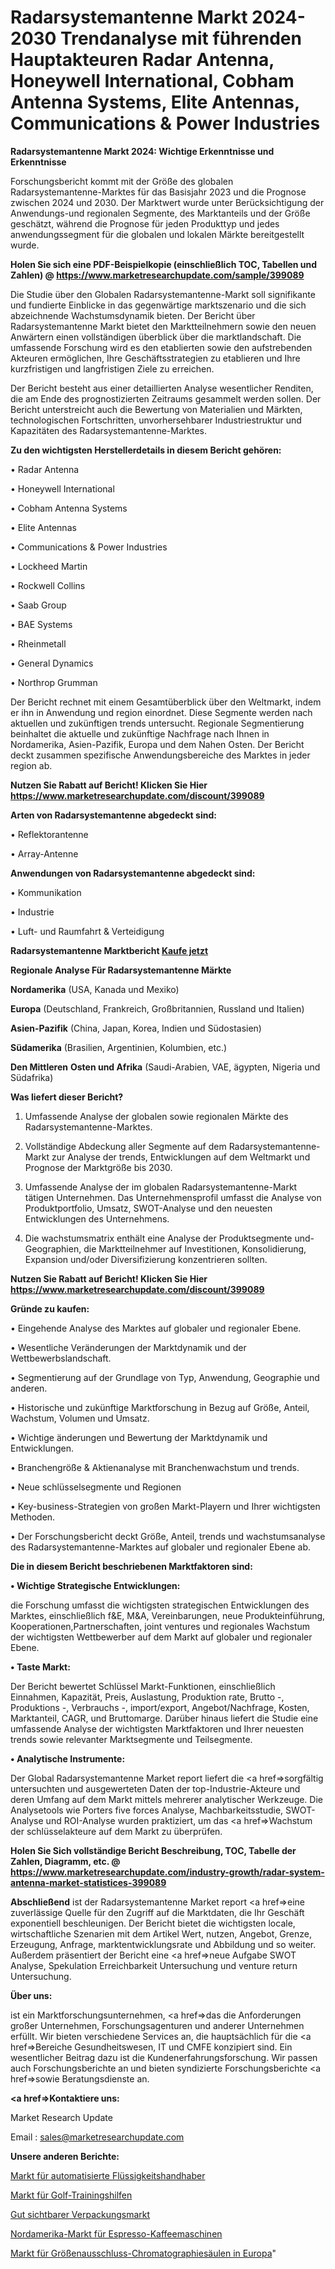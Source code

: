 # Radarsystemantenne Markt 2024-2030 Trendanalyse mit führenden Hauptakteuren Radar Antenna, Honeywell International, Cobham Antenna Systems, Elite Antennas, Communications & Power Industries

<strong>Radarsystemantenne Markt 2024: Wichtige Erkenntnisse und Erkenntnisse</strong>

Forschungsbericht kommt mit der Größe des globalen Radarsystemantenne-Marktes für das Basisjahr 2023 und die Prognose zwischen 2024 und 2030. Der Marktwert wurde unter Berücksichtigung der Anwendungs-und regionalen Segmente, des Marktanteils und der Größe geschätzt, während die Prognose für jeden Produkttyp und jedes anwendungssegment für die globalen und lokalen Märkte bereitgestellt wurde.

<strong>Holen Sie sich eine PDF-Beispielkopie (einschließlich TOC, Tabellen und Zahlen) @
</strong><strong><a href=https://www.marketresearchupdate.com/sample/399089><strong>https://www.marketresearchupdate.com/sample/399089</u></font></a></strong></strong>

Die Studie über den Globalen Radarsystemantenne-Markt soll signifikante und fundierte Einblicke in das gegenwärtige marktszenario und die sich abzeichnende Wachstumsdynamik bieten. Der Bericht über Radarsystemantenne Markt bietet den Marktteilnehmern sowie den neuen Anwärtern einen vollständigen überblick über die marktlandschaft. Die umfassende Forschung wird es den etablierten sowie den aufstrebenden Akteuren ermöglichen, Ihre Geschäftsstrategien zu etablieren und Ihre kurzfristigen und langfristigen Ziele zu erreichen.

Der Bericht besteht aus einer detaillierten Analyse wesentlicher Renditen, die am Ende des prognostizierten Zeitraums gesammelt werden sollen. Der Bericht unterstreicht auch die Bewertung von Materialien und Märkten, technologischen Fortschritten, unvorhersehbarer Industriestruktur und Kapazitäten des Radarsystemantenne-Marktes.

<strong>Zu den wichtigsten Herstellerdetails in diesem Bericht gehören:</strong>

• Radar Antenna

• Honeywell International

• Cobham Antenna Systems

• Elite Antennas

• Communications & Power Industries

• Lockheed Martin

• Rockwell Collins

• Saab Group

• BAE Systems

• Rheinmetall

• General Dynamics

• Northrop Grumman

Der Bericht rechnet mit einem Gesamtüberblick über den Weltmarkt, indem er ihn in Anwendung und region einordnet. Diese Segmente werden nach aktuellen und zukünftigen trends untersucht. Regionale Segmentierung beinhaltet die aktuelle und zukünftige Nachfrage nach Ihnen in Nordamerika, Asien-Pazifik, Europa und dem Nahen Osten. Der Bericht deckt zusammen spezifische Anwendungsbereiche des Marktes in jeder region ab.

<strong>Nutzen Sie Rabatt auf Bericht! Klicken Sie Hier
</strong><strong><a href=https://www.marketresearchupdate.com/discount/399089>https://www.marketresearchupdate.com/discount/399089</b></u></font></strong></a>

<strong>Arten von Radarsystemantenne abgedeckt sind:</strong>

• Reflektorantenne

• Array-Antenne

<strong>Anwendungen von Radarsystemantenne abgedeckt sind:</strong>

• Kommunikation

• Industrie

• Luft- und Raumfahrt & Verteidigung

<strong>Radarsystemantenne Marktbericht <a href=https://www.marketresearchupdate.com/buynow/399089>Kaufe jetzt</a></strong>

<strong>Regionale Analyse Für Radarsystemantenne Märkte</strong>

<strong>Nordamerika</strong> (USA, Kanada und Mexiko)

<strong>Europa</strong> (Deutschland, Frankreich, Großbritannien, Russland und Italien)

<strong>Asien-Pazifik</strong> (China, Japan, Korea, Indien und Südostasien)

<strong>Südamerika</strong> (Brasilien, Argentinien, Kolumbien, etc.)

<strong>Den Mittleren</strong> <strong>Osten und Afrika</strong> (Saudi-Arabien, VAE, ägypten, Nigeria und Südafrika)

<strong>Was liefert dieser Bericht?</strong>

1. Umfassende Analyse der globalen sowie regionalen Märkte des Radarsystemantenne-Marktes.

2. Vollständige Abdeckung aller Segmente auf dem Radarsystemantenne-Markt zur Analyse der trends, Entwicklungen auf dem Weltmarkt und Prognose der Marktgröße bis 2030.

3. Umfassende Analyse der im globalen Radarsystemantenne-Markt tätigen Unternehmen. Das Unternehmensprofil umfasst die Analyse von Produktportfolio, Umsatz, SWOT-Analyse und den neuesten Entwicklungen des Unternehmens.

4. Die wachstumsmatrix enthält eine Analyse der Produktsegmente und-Geographien, die Marktteilnehmer auf Investitionen, Konsolidierung, Expansion und/oder Diversifizierung konzentrieren sollten.

<strong>Nutzen Sie Rabatt auf Bericht! Klicken Sie Hier
</strong><strong><a href=https://www.marketresearchupdate.com/discount/399089>https://www.marketresearchupdate.com/discount/399089</b></u></font></strong></a>

<strong>Gründe zu kaufen:</strong>

• Eingehende Analyse des Marktes auf globaler und regionaler Ebene.

• Wesentliche Veränderungen der Marktdynamik und der Wettbewerbslandschaft.

• Segmentierung auf der Grundlage von Typ, Anwendung, Geographie und anderen.

• Historische und zukünftige Marktforschung in Bezug auf Größe, Anteil, Wachstum, Volumen und Umsatz.

• Wichtige änderungen und Bewertung der Marktdynamik und Entwicklungen.

• Branchengröße &amp; Aktienanalyse mit Branchenwachstum und trends.

• Neue schlüsselsegmente und Regionen

• Key-business-Strategien von großen Markt-Playern und Ihrer wichtigsten Methoden.

• Der Forschungsbericht deckt Größe, Anteil, trends und wachstumsanalyse des Radarsystemantenne-Marktes auf globaler und regionaler Ebene ab.

<strong>Die in diesem Bericht beschriebenen Marktfaktoren sind:</strong>

<strong>• Wichtige Strategische Entwicklungen:</strong>

die Forschung umfasst die wichtigsten strategischen Entwicklungen des Marktes, einschließlich f&amp;E, M&amp;A, Vereinbarungen, neue Produkteinführung, Kooperationen,Partnerschaften, joint ventures und regionales Wachstum der wichtigsten Wettbewerber auf dem Markt auf globaler und regionaler Ebene.

<strong>• Taste Markt:</strong>

Der Bericht bewertet Schlüssel Markt-Funktionen, einschließlich Einnahmen, Kapazität, Preis, Auslastung, Produktion rate, Brutto -, Produktions -, Verbrauchs -, import/export, Angebot/Nachfrage, Kosten, Marktanteil, CAGR, und Bruttomarge. Darüber hinaus liefert die Studie eine umfassende Analyse der wichtigsten Marktfaktoren und Ihrer neuesten trends sowie relevanter Marktsegmente und Teilsegmente.

<strong>• Analytische Instrumente:</strong>

Der Global Radarsystemantenne Market report liefert die <a href=>sorgf</a>ältig untersuchten und ausgewerteten Daten der top-Industrie-Akteure und deren Umfang auf dem Markt mittels mehrerer analytischer Werkzeuge. Die Analysetools wie Porters five forces Analyse, Machbarkeitsstudie, SWOT-Analyse und ROI-Analyse wurden praktiziert, um das <a href=>Wachstum</a> der schlüsselakteure auf dem Markt zu überprüfen.

<strong>Holen Sie Sich vollständige Bericht Beschreibung, TOC, Tabelle der Zahlen, Diagramm, etc. @ </strong><strong><a href=https://www.marketresearchupdate.com/industry-growth/radar-system-antenna-market-statistices-399089>https://www.marketresearchupdate.com/industry-growth/radar-system-antenna-market-statistices-399089</a></font></strong>

<strong>Abschließend</strong> ist der Radarsystemantenne Market report <a href=>eine</a> zuverlässige Quelle für den Zugriff auf die Marktdaten, die Ihr Geschäft exponentiell beschleunigen. Der Bericht bietet die wichtigsten locale, wirtschaftliche Szenarien mit dem Artikel Wert, nutzen, Angebot, Grenze, Erzeugung, Anfrage, marktentwicklungsrate und Abbildung und so weiter. Außerdem präsentiert der Bericht eine <a href=>neue</a> Aufgabe SWOT Analyse, Spekulation Erreichbarkeit Untersuchung und venture return Untersuchung.

<strong>Über uns:</strong>

 ist ein Marktforschungsunternehmen, <a href=>das</a> die Anforderungen großer Unternehmen, Forschungsagenturen und anderer Unternehmen erfüllt. Wir bieten verschiedene Services an, die hauptsächlich für die <a href=>Bereiche</a> Gesundheitswesen, IT und CMFE konzipiert sind. Ein wesentlicher Beitrag dazu ist die Kundenerfahrungsforschung. Wir passen auch Forschungsberichte an und bieten syndizierte Forschungsberichte <a href=>sowie</a> Beratungsdienste an.

<strong><a href=>Kontaktiere uns:</a></strong>

Market Research Update

Email : sales@marketresearchupdate.com

<strong>Unsere anderen Berichte:</strong>

<a href=https://www.linkedin.com/pulse/automated-liquid-handlers-market-has-huge-demand>Markt für automatisierte Flüssigkeitshandhaber</a>

<a href=https://www.linkedin.com/pulse/golf-training-aids-market-outlooks-2023-size-players-cost>Markt für Golf-Trainingshilfen</a>

<a href=https://www.linkedin.com/pulse/highly-visible-packaging-market-2023-analysis-growth-drivers>Gut sichtbarer Verpackungsmarkt</a>

<a href=https://www.linkedin.com/pulse/north-america-espresso-coffee-machine-market>Nordamerika-Markt für Espresso-Kaffeemaschinen</a>

<a href=https://www.linkedin.com/pulse/europe-size-exclusion-chromatography-columns-market-growth>Markt für Größenausschluss-Chromatographiesäulen in Europa</a>"

